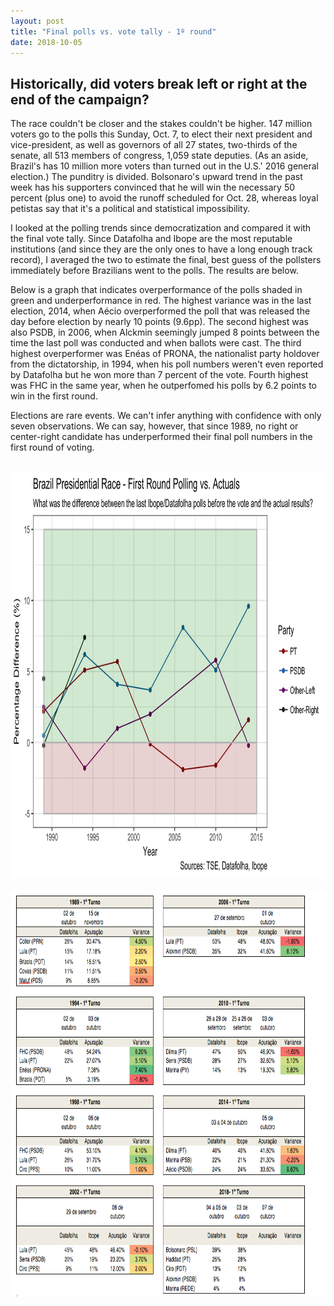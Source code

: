 ```yaml
---
layout: post
title: "Final polls vs. vote tally - 1º round"
date: 2018-10-05
---
```


<h2> Historically, did voters break left or right at the end of the campaign?</h2>

<p> The race couldn't be closer and the stakes couldn't be higher. 147 million voters go to the polls this Sunday, Oct. 7, to elect their next president and vice-president, as well as governors of all 27 states, two-thirds of the senate, all 513 members of congress, 1,059 state deputies. (As an aside, Brazil's has 10 million more voters than turned out in the U.S.' 2016 general election.) The punditry is divided. Bolsonaro's upward trend in the past week has his supporters convinced that he will win the necessary 50 percent (plus one) to avoid the runoff scheduled for Oct. 28, whereas loyal petistas say that it's a political and statistical impossibility. </p>
<p> I looked at the polling trends since democratization and compared it with the final vote tally. Since Datafolha and Ibope are the most reputable institutions (and since they are the only ones to have a long enough track record), I averaged the two to estimate the final, best guess of the pollsters immediately before Brazilians went to the polls. The results are below.</p>
<p> Below is a graph that indicates overperformance of the polls shaded in green and underperformance in red. The highest variance was in the last election, 2014, when Aécio overperformed the poll that was released the day before election by nearly 10 points (9.6pp). The second highest was also PSDB, in 2006, when Alckmin seemingly jumped 8 points between the time the last poll was conducted and when ballots were cast. The third highest overperformer was Enéas of PRONA, the nationalist party holdover from the dictatorship, in 1994, when his poll numbers weren't even reported by Datafolha but he won more than 7 percent of the vote. Fourth highest was FHC in the same year, when he outperfomed his polls by 6.2 points to win in the first round.
<p> Elections are rare events. We can't infer anything with confidence with only seven observations. We can say, however, that since 1989, no right or center-right candidate has underperformed their final poll numbers in the first round of voting.
</p>
<br>
 <center>
<img src="/images/poll-variance-1-turno.png" alt="HTML5 Icon" style="width:900px;height:650px;">
	</center>
<br>
 <center>
<img src="/images/poll-variance-data.png" alt="HTML5 Icon" style="width:900px;height:650px;">
	</center>
<br>

